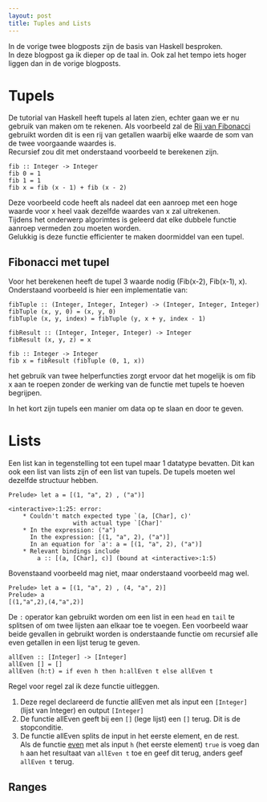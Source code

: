 ```yaml
---
layout: post
title: Tuples and Lists
---
```

In de vorige twee blogposts zijn de basis van Haskell besproken.   
In deze blogpost ga ik dieper op de taal in. Ook zal het tempo iets hoger liggen dan in de vorige blogposts.  

# Tupels
De tutorial van Haskell heeft tupels al laten zien, echter gaan we er nu gebruik van maken om te rekenen. 
Als voorbeeld zal de [Rij van Fibonacci](https://nl.wikipedia.org/wiki/Rij_van_Fibonacci) gebruikt worden dit is een rij van getallen waarbij elke waarde de som van de twee voorgaande waardes is.  
Recursief zou dit met onderstaand voorbeeld te berekenen zijn.
```
fib :: Integer -> Integer
fib 0 = 1
fib 1 = 1
fib x = fib (x - 1) + fib (x - 2)
```
Deze voorbeeld code heeft als nadeel dat een aanroep met een hoge waarde voor x heel vaak dezelfde waardes van x zal uitrekenen.  
Tijdens het onderwerp algorimtes is geleerd dat elke dubbele functie aanroep vermeden zou moeten worden.  
Gelukkig is deze functie efficienter te maken doormiddel van een tupel.  

## Fibonacci met tupel
Voor het berekenen heeft de tupel 3 waarde nodig (Fib(x-2), Fib(x-1), x). Onderstaand voorbeeld is hier een implementatie van:  
```
fibTuple :: (Integer, Integer, Integer) -> (Integer, Integer, Integer)
fibTuple (x, y, 0) = (x, y, 0)
fibTuple (x, y, index) = fibTuple (y, x + y, index - 1)

fibResult :: (Integer, Integer, Integer) -> Integer
fibResult (x, y, z) = x

fib :: Integer -> Integer
fib x = fibResult (fibTuple (0, 1, x))
```  
het gebruik van twee helperfuncties zorgt ervoor dat het mogelijk is om fib x aan te roepen zonder de werking van de functie met tupels te hoeven begrijpen.

In het kort zijn tupels een manier om data op te slaan en door te geven. 

# Lists

Een list kan in tegenstelling tot een tupel maar 1 datatype bevatten. Dit kan ook een list van lists zijn of een list van tupels. De tupels moeten wel dezelfde structuur hebben. 
```
Prelude> let a = [(1, "a", 2) , ("a")]

<interactive>:1:25: error:
    * Couldn't match expected type `(a, [Char], c)'
                  with actual type `[Char]'
    * In the expression: ("a")
      In the expression: [(1, "a", 2), ("a")]
      In an equation for `a': a = [(1, "a", 2), ("a")]
    * Relevant bindings include
        a :: [(a, [Char], c)] (bound at <interactive>:1:5)
```
Bovenstaand voorbeeld mag niet, maar onderstaand voorbeeld mag wel.
```
Prelude> let a = [(1, "a", 2) , (4, "a", 2)]
Prelude> a
[(1,"a",2),(4,"a",2)]
```

De `:` operator kan gebruikt worden om een list in een `head` en `tail` te splitsen of om twee lijsten aan elkaar toe te voegen.
Een voorbeeld waar beide gevallen in gebruikt worden is onderstaande functie om recursief alle even getallen in een lijst terug te geven.
```
allEven :: [Integer] -> [Integer]
allEven [] = []
allEven (h:t) = if even h then h:allEven t else allEven t
```
Regel voor regel zal ik deze functie uitleggen. 
1. Deze regel declareerd de functie allEven met als input een `[Integer]` (lijst van Integer) en output `[Integer]`
2. De functie allEven geeft bij een `[]` (lege lijst) een `[]` terug. Dit is de stopconditie. 
3. De functie allEven splits de input in het eerste element, en de rest.  
   Als de functie [even](http://hackage.haskell.org/package/base-4.12.0.0/docs/Prelude.html#v:even) met als input `h` (het eerste element) `true` is voeg dan `h` aan het resultaat van `allEven t` toe en geef dit terug, anders geef `allEven t` terug.
  
## Ranges
